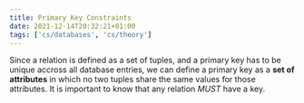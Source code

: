 ```yaml
---
title: Primary Key Constraints
date: 2021-12-14T20:32:21+01:00
tags: ['cs/databases', 'cs/theory']
---
```

Since a relation is defined as a set of tuples, and a primary key has to be unique accross all database entries, we can define a primary key as a **set of attributes** in which no two tuples share the same values for those attributes. It is important to know that any relation *MUST* have a key.